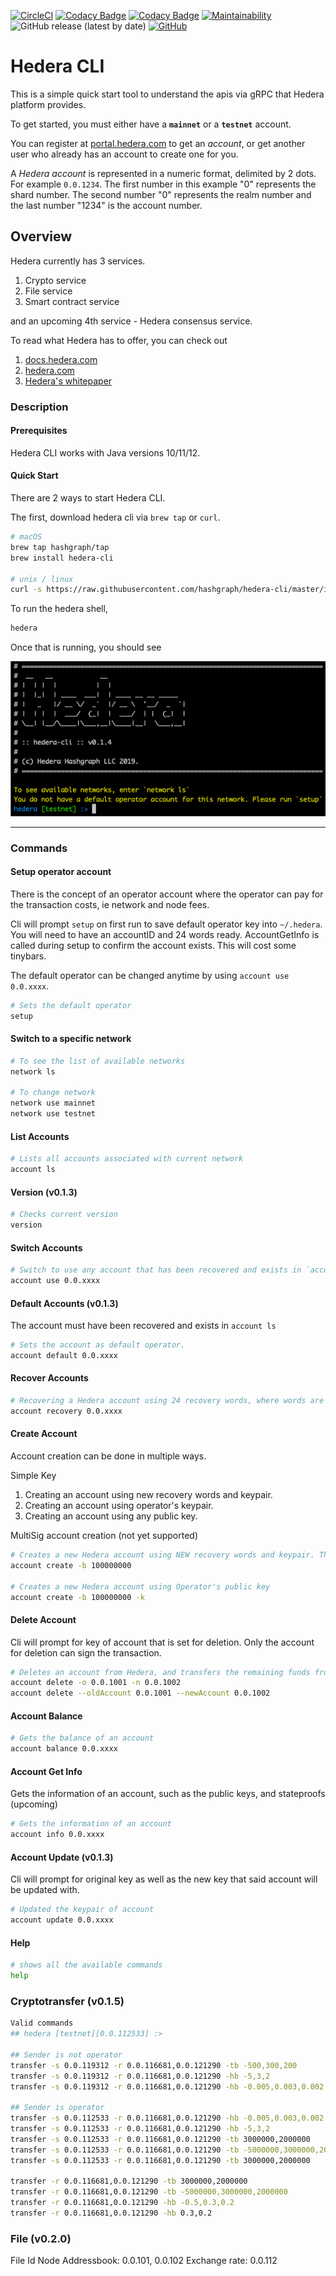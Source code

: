 [![CircleCI](https://circleci.com/gh/hashgraph/hedera-cli/tree/master.svg?style=shield)](https://circleci.com/gh/hashgraph/hedera-cli/tree/master) [![Codacy Badge](https://api.codacy.com/project/badge/Coverage/66c53b09f508477884f807f35ea755cc)](https://www.codacy.com/manual/HederaHashgraph/hedera-cli?utm_source=github.com&utm_medium=referral&utm_content=hashgraph/hedera-cli&utm_campaign=Badge_Coverage) [![Codacy Badge](https://api.codacy.com/project/badge/Grade/66c53b09f508477884f807f35ea755cc)](https://www.codacy.com/manual/HederaHashgraph/hedera-cli?utm_source=github.com&amp;utm_medium=referral&amp;utm_content=hashgraph/hedera-cli&amp;utm_campaign=Badge_Grade) [![Maintainability](https://api.codeclimate.com/v1/badges/0b8720d1b480910c0437/maintainability)](https://codeclimate.com/github/hashgraph/hedera-cli/maintainability) ![GitHub release (latest by date)](https://img.shields.io/github/v/release/hashgraph/hedera-cli) [![GitHub](https://img.shields.io/github/license/hashgraph/hedera-mirror-node)](LICENSE)

# Hedera CLI

This is a simple quick start tool to understand the apis via gRPC that Hedera platform provides.

To get started, you must either have a **`mainnet`** or a **`testnet`** account.

You can register at [portal.hedera.com](https://portal.hedera.com) to get an *account*, or get another user who already has an account to create one for you.

A *Hedera account* is represented in a numeric format, delimited by 2 dots. For example `0.0.1234`. The first number in this example "0" represents the shard number. The second number "0" represents the realm number and the last number "1234" is the account number.

## Overview

Hedera currently has 3 services.
1) Crypto service
2) File service
3) Smart contract service

and an upcoming 4th service - Hedera consensus service.

To read what Hedera has to offer, you can check out

1) [docs.hedera.com](https://docs.hedera.com/docs)
2) [hedera.com](https://www.hedera.com)
3) [Hedera's whitepaper](https://www.hedera.com/whitepaper)

### Description

#### Prerequisites

Hedera CLI works with Java versions 10/11/12.

#### Quick Start
There are 2 ways to start Hedera CLI.

The first, download hedera cli via `brew tap` or `curl`.
```bash
# macOS
brew tap hashgraph/tap
brew install hedera-cli

# unix / linux
curl -s https://raw.githubusercontent.com/hashgraph/hedera-cli/master/install.sh | bash
```

To run the hedera shell,
```bash
hedera
```

Once that is running, you should see 

![Hedera Shell](hedera.png)

___

### Commands

#### Setup operator account

There is the concept of an operator account where the operator can pay for the transaction costs, ie network and node fees.

Cli will prompt `setup` on first run to save default operator key into `~/.hedera`. You will need to have an accountID and 24 words ready.
AccountGetInfo is called during setup to confirm the account exists. This will cost some tinybars.
 
The default operator can be changed anytime by using `account use 0.0.xxxx`.
```bash
# Sets the default operator
setup
```

#### Switch to a specific network

```bash
# To see the list of available networks
network ls

# To change network
network use mainnet
network use testnet
```
#### List Accounts

```bash
# Lists all accounts associated with current network
account ls
```
#### Version (v0.1.3)
```bash
# Checks current version
version
```
#### Switch Accounts
```bash
# Switch to use any account that has been recovered and exists in `account ls`
account use 0.0.xxxx
```

#### Default Accounts (v0.1.3)
The account must have been recovered and exists in `account ls`
```bash
# Sets the account as default operator. 
account default 0.0.xxxx
```

#### Recover Accounts

```bash
# Recovering a Hedera account using 24 recovery words, where words are separated by spaces. This is default.
account recovery 0.0.xxxx
```

#### Create Account

Account creation can be done in multiple ways.

Simple Key
1) Creating an account using new recovery words and keypair.
2) Creating an account using operator's keypair.
3) Creating an account using any public key.

MultiSig account creation (not yet supported)

```bash
# Creates a new Hedera account using NEW recovery words and keypair. This is default.
account create -b 100000000

# Creates a new Hedera account using Operator's public key 
account create -b 100000000 -k
```

#### Delete Account
Cli will prompt for key of account that is set for deletion. 
Only the account for deletion can sign the transaction.
```bash
# Deletes an account from Hedera, and transfers the remaining funds from the deleted account to the new account
account delete -o 0.0.1001 -n 0.0.1002
account delete --oldAccount 0.0.1001 --newAccount 0.0.1002
```
#### Account Balance

```bash
# Gets the balance of an account
account balance 0.0.xxxx
```

#### Account Get Info
Gets the information of an account, such as the public keys, and stateproofs (upcoming)
```bash
# Gets the information of an account
account info 0.0.xxxx
```

#### Account Update (v0.1.3)
Cli will prompt for original key as well as the new key that said account will be updated with.
```bash
# Updated the keypair of account
account update 0.0.xxxx 
```

#### Help

```bash
# shows all the available commands
help
```

### Cryptotransfer (v0.1.5)
```bash
Valid commands
## hedera [testnet][0.0.112533] :>

## Sender is not operator
transfer -s 0.0.119312 -r 0.0.116681,0.0.121290 -tb -500,300,200
transfer -s 0.0.119312 -r 0.0.116681,0.0.121290 -hb -5,3,2
transfer -s 0.0.119312 -r 0.0.116681,0.0.121290 -hb -0.005,0.003,0.002

## Sender is operator
transfer -s 0.0.112533 -r 0.0.116681,0.0.121290 -hb -0.005,0.003,0.002
transfer -s 0.0.112533 -r 0.0.116681,0.0.121290 -hb -5,3,2
transfer -s 0.0.112533 -r 0.0.116681,0.0.121290 -tb 3000000,2000000
transfer -s 0.0.112533 -r 0.0.116681,0.0.121290 -tb -5000000,3000000,2000000
transfer -s 0.0.112533 -r 0.0.116681,0.0.121290 -tb 3000000,2000000

transfer -r 0.0.116681,0.0.121290 -tb 3000000,2000000
transfer -r 0.0.116681,0.0.121290 -tb -5000000,3000000,2000000
transfer -r 0.0.116681,0.0.121290 -hb -0.5,0.3,0.2
transfer -r 0.0.116681,0.0.121290 -hb 0.3,0.2
```

### File (v0.2.0)
File Id
Node Addressbook: 0.0.101, 0.0.102
Exchange rate: 0.0.112

